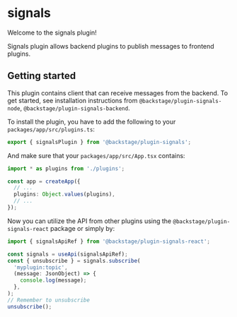 # signals

Welcome to the signals plugin!

Signals plugin allows backend plugins to publish messages to frontend plugins.

## Getting started

This plugin contains client that can receive messages from the backend. To get started,
see installation instructions from `@backstage/plugin-signals-node`, `@backstage/plugin-signals-backend`.

To install the plugin, you have to add the following to your `packages/app/src/plugins.ts`:

```ts
export { signalsPlugin } from '@backstage/plugin-signals';
```

And make sure that your `packages/app/src/App.tsx` contains:

```ts
import * as plugins from './plugins';

const app = createApp({
  // ...
  plugins: Object.values(plugins),
  // ...
});
```

Now you can utilize the API from other plugins using the `@backstage/plugin-signals-react` package or simply by:

```ts
import { signalsApiRef } from '@backstage/plugin-signals-react';

const signals = useApi(signalsApiRef);
const { unsubscribe } = signals.subscribe(
  'myplugin:topic',
  (message: JsonObject) => {
    console.log(message);
  },
);
// Remember to unsubscribe
unsubscribe();
```
